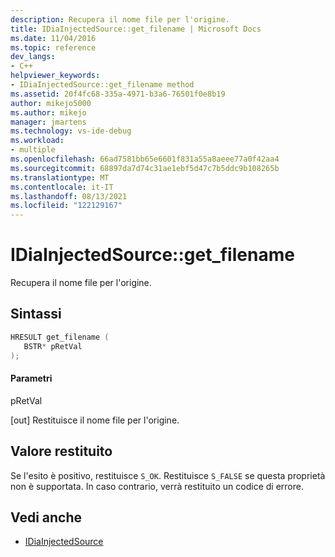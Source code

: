 ```yaml
---
description: Recupera il nome file per l'origine.
title: IDiaInjectedSource::get_filename | Microsoft Docs
ms.date: 11/04/2016
ms.topic: reference
dev_langs:
- C++
helpviewer_keywords:
- IDiaInjectedSource::get_filename method
ms.assetid: 20f4fc68-335a-4971-b3a6-76501f0e8b19
author: mikejo5000
ms.author: mikejo
manager: jmartens
ms.technology: vs-ide-debug
ms.workload:
- multiple
ms.openlocfilehash: 66ad7581bb65e6601f831a55a8aeee77a0f42aa4
ms.sourcegitcommit: 68897da7d74c31ae1ebf5d47c7b5ddc9b108265b
ms.translationtype: MT
ms.contentlocale: it-IT
ms.lasthandoff: 08/13/2021
ms.locfileid: "122129167"
---
```

# <a name="idiainjectedsourceget_filename"></a>IDiaInjectedSource::get_filename
Recupera il nome file per l'origine.

## <a name="syntax"></a>Sintassi

```C++
HRESULT get_filename ( 
   BSTR* pRetVal
);
```

#### <a name="parameters"></a>Parametri
 pRetVal

[out] Restituisce il nome file per l'origine.

## <a name="return-value"></a>Valore restituito
 Se l'esito è positivo, restituisce `S_OK`. Restituisce `S_FALSE` se questa proprietà non è supportata. In caso contrario, verrà restituito un codice di errore.

## <a name="see-also"></a>Vedi anche
- [IDiaInjectedSource](../../debugger/debug-interface-access/idiainjectedsource.md)
